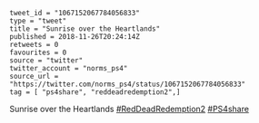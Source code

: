 ```
tweet_id = "1067152067784056833"
type = "tweet"
title = "Sunrise over the Heartlands"
published = 2018-11-26T20:24:14Z
retweets = 0
favourites = 0
source = "twitter"
twitter_account = "norms_ps4"
source_url = "https://twitter.com/norms_ps4/status/1067152067784056833"
tag = [ "ps4share", "reddeadredemption2",]
```

Sunrise over the Heartlands [#RedDeadRedemption2](/tags/reddeadredemption2/) [#PS4share](/tags/ps4share/)

<p class='image'><img src='http://mnf.m17s.net/2018/11/26/Ds9JJfKXcAEOKDk.jpg' alt=''></p>

